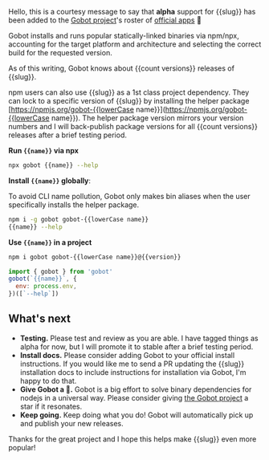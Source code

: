 Hello, this is a courtesy message to say that **alpha** support for {{slug}} has been added to the [Gobot project](https://www.npmjs.com/package/gobot)'s roster of [official apps](https://www.npmjs.com/package/gobot#official-gobot-apps) 🎸

Gobot installs and runs popular statically-linked binaries via npm/npx, accounting for the target platform and architecture and selecting the correct build for the requested version.

As of this writing, Gobot knows about {{count versions}} releases of {{slug}}.

npm users can also use {{slug}} as a 1st class project dependency. They can lock to a specific version of {{slug}} by installing the helper package [https://npmjs.org/gobot-{{lowerCase name}}](https://npmjs.org/gobot-{{lowerCase name}}). The helper package version mirrors your version numbers and I will back-publish package versions for all {{count versions}} releases after a brief testing period.

**Run `{{name}}` via npx**

```bash
npx gobot {{name}} --help
```

**Install `{{name}}` globally**:

To avoid CLI name pollution, Gobot only makes bin aliases when the user specifically installs the helper package.

```bash
npm i -g gobot gobot-{{lowerCase name}}
{{name}} --help
```

**Use `{{name}}` in a project**

```bash
npm i gobot gobot-{{lowerCase name}}@{{version}}
```

```js
import { gobot } from 'gobot'
gobot(`{{name}}`, {
  env: process.env,
})([`--help`])
```

## What's next

- **Testing.** Please test and review as you are able. I have tagged things as alpha for now, but I will promote it to stable after a brief testing period.
- **Install docs.** Please consider adding Gobot to your official install instructions. If you would like me to send a PR updating the {{slug}} installation docs to include instructions for installation via Gobot, I'm happy to do that.
- **Give Gobot a 💫.** Gobot is a big effort to solve binary dependencies for nodejs in a universal way. Please consider giving [the Gobot project](https://github.com/benallfree/gobot) a star if it resonates.
- **Keep going.** Keep doing what you do! Gobot will automatically pick up and publish your new releases.

Thanks for the great project and I hope this helps make {{slug}} even more popular!
